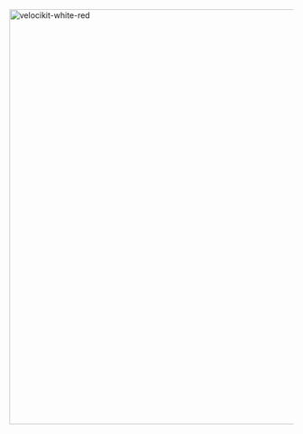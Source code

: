 <img width="1408" height="736" alt="velocikit-white-red" src="https://github.com/user-attachments/assets/ac27a506-1ac2-48c4-9990-13177beac56f" />
